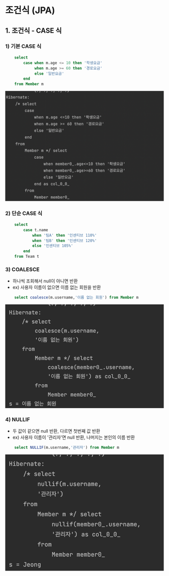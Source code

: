 # 조건식 (JPA)

## 1. 조건식 - CASE 식

### 1) 기본 CASE 식

```sql
    select
        case when m.age <= 10 then '학생요금'
             when m.age >= 60 then '경로요금'
             else '일반요금'
        end
    from Member m
```

![alt](/assets/images/post/jpa/41.png)

### 2) 단순 CASE 식

```sql
    select
        case t.name
            when '팀A' then '인센티브 110%'
            when '팀B' then '인센티브 120%'
            else '인센티브 105%'
        end
    from Team t
```

### 3) COALESCE

- 하나씩 조회해서 null이 아니면 반환
- ex) 사용자 이름이 없으면 이름 없는 회원을 반환

```sql
    select coalesce(m.username,'이름 없는 회원') from Member m
```

![alt](/assets/images/post/jpa/42.png)

### 4) NULLIF

- 두 값이 같으면 null 반환, 다르면 첫번째 값 반환
- ex) 사용자 이름이 '관리자'면 null 반환, 나머지는 본인의 이름 반환

```sql
    select NULLIF(m.username,'관리자') from Member m
```

![alt](/assets/images/post/jpa/43.png)
